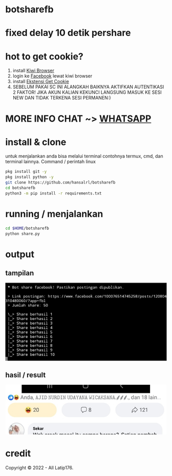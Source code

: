 # botsharefb
# fixed delay 10 detik pershare
# hot to get cookie?
1. install [Kiwi Browser](https://play.google.com/store/apps/details?id=com.kiwibrowser.browser)
2. login ke [Facebook](facebook.com) lewat kiwi browser
3. install [Ekstensi Get Cookie](https://chrome.google.com/webstore/detail/get-cookie/naciaagbkifhpnoodlkhbejjldaiffcm)
4. SEBELUM PAKAI SC INI ALANGKAH BAIKNYA AKTIFKAN AUTENTIKASI 2 FAKTOR! JIKA AKUN KALIAN KEKUNCI LANGSUNG MASUK KE SESI NEW DAN TIDAK TERKENA SESI PERMANEN:)

# MORE INFO CHAT ~> [WHATSAPP](https://api.whatsapp.com/send?phone=6289525609596)
# install & clone
untuk menjalankan anda bisa melalui terminal contohnya termux, cmd, dan terminal lainnya. Command / perintah linux
```BASH
pkg install git -y
pkg install python -y
git clone https://github.com/hansalrl/botsharefb
cd botsharefb
python3 -m pip install -r requirements.txt
```
# running / menjalankan
```BASH
cd $HOME/botsharefb
python share.py
``` 
# output
## tampilan
<p><img src="img/Screenshot_20220210-041041_Pydroid 3.jpg" /></p>

## hasil / result
<p><img src="img/Screenshot_20220210-041053_Lite.jpg" /></p>

# credit
Copyright © 2022 - All Latip176.
